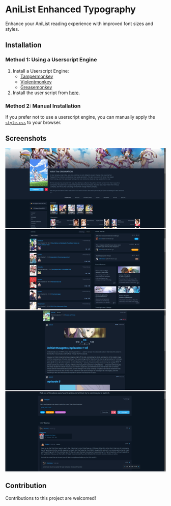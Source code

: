# AniList Enhanced Typography

Enhance your AniList reading experience with improved font sizes and styles.

## Installation

### Method 1: Using a Userscript Engine

1. Install a Userscript Engine:
   - [Tampermonkey](https://www.tampermonkey.net/)
   - [Violentmonkey](https://violentmonkey.github.io/get-it/)
   - [Greasemonkey](https://addons.mozilla.org/en-US/firefox/addon/greasemonkey/)
2. Install the user script from [here](./dist/anilist-enhanced-typography.user.js?raw=1).

### Method 2: Manual Installation

If you prefer not to use a userscript engine, you can manually apply the [`style.css`](./dist/style.css) to your browser.

## Screenshots

![](./screenshots/screenshot_01.png)
![](./screenshots/screenshot_02.png)
![](./screenshots/screenshot_03.png)
![](./screenshots/screenshot_04.png)

## Contribution

Contributions to this project are welcomed!
